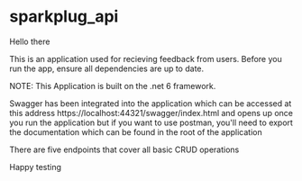 # sparkplug_api

Hello there

This is an application used for recieving feedback from users. Before you run the app, ensure all dependencies are up to date. 

NOTE: This Application is built on the .net 6 framework.

Swagger has been integrated into the application which can be accessed at this address https://localhost:44321/swagger/index.html and opens up once you run the application but if you want to use postman, you'll need to export the documentation which can be found in the root of the application

There are five endpoints that cover all basic CRUD operations

Happy testing
